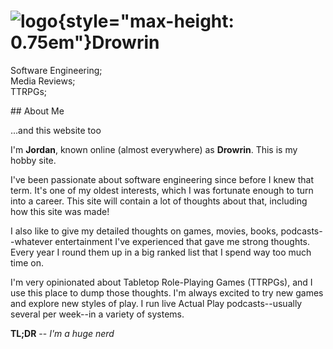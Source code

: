 <hgroup>

# ![](/favicon.svg "logo"){style="max-height: 0.75em"}Drowrin

Software Engineering;  
Media Reviews;  
TTRPGs;

</hgroup>

<section>
<hgroup>
## About Me

...and this website too

</hgroup>

I'm **Jordan**, known online (almost everywhere) as **Drowrin**.
This is my hobby site.

I've been passionate about software engineering since before I knew
that term. It's one of my oldest interests, which I was fortunate
enough to turn into a career. This site will contain a lot of
thoughts about that, including how this site was made!

I also like to give my detailed thoughts on games, movies, books,
podcasts--whatever entertainment I've experienced that gave me strong
thoughts. Every year I round them up in a big ranked list that I
spend way too much time on.

I'm very opinionated about Tabletop Role-Playing Games (TTRPGs),
and I use this place to dump those thoughts. I'm always excited
to try new games and explore new styles of play. I run live
Actual Play podcasts--usually several per week--in a variety
of systems.

**TL;DR** -- _I'm a huge nerd_

</section>
